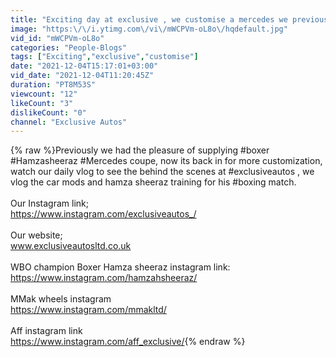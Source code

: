 ```yaml
---
title: "Exciting day at exclusive , we customise a mercedes we previously supplied to boxer Hamza Sheeraz"
image: "https:\/\/i.ytimg.com\/vi\/mWCPVm-oL8o\/hqdefault.jpg"
vid_id: "mWCPVm-oL8o"
categories: "People-Blogs"
tags: ["Exciting","exclusive","customise"]
date: "2021-12-04T15:17:01+03:00"
vid_date: "2021-12-04T11:20:45Z"
duration: "PT8M53S"
viewcount: "12"
likeCount: "3"
dislikeCount: "0"
channel: "Exclusive Autos"
---
```

{% raw %}Previously we had the pleasure of supplying #boxer #Hamzasheeraz #Mercedes coupe, now its back in for more customization, watch our daily vlog to see the behind the scenes at #exclusiveautos , we vlog the car mods and hamza sheeraz training for his #boxing match.<br /><br />Our Instagram link;<br /><a rel="nofollow" target="blank" href="https://www.instagram.com/exclusiveautos_/">https://www.instagram.com/exclusiveautos_/</a><br /><br />Our website;<br />www.exclusiveautosltd.co.uk<br /><br />WBO champion Boxer Hamza sheeraz instagram link:<br /><a rel="nofollow" target="blank" href="https://www.instagram.com/hamzahsheeraz/">https://www.instagram.com/hamzahsheeraz/</a><br /><br />MMak wheels instagram<br /><a rel="nofollow" target="blank" href="https://www.instagram.com/mmakltd/">https://www.instagram.com/mmakltd/</a><br /><br />Aff instagram link<br /><a rel="nofollow" target="blank" href="https://www.instagram.com/aff_exclusive/">https://www.instagram.com/aff_exclusive/</a>{% endraw %}
